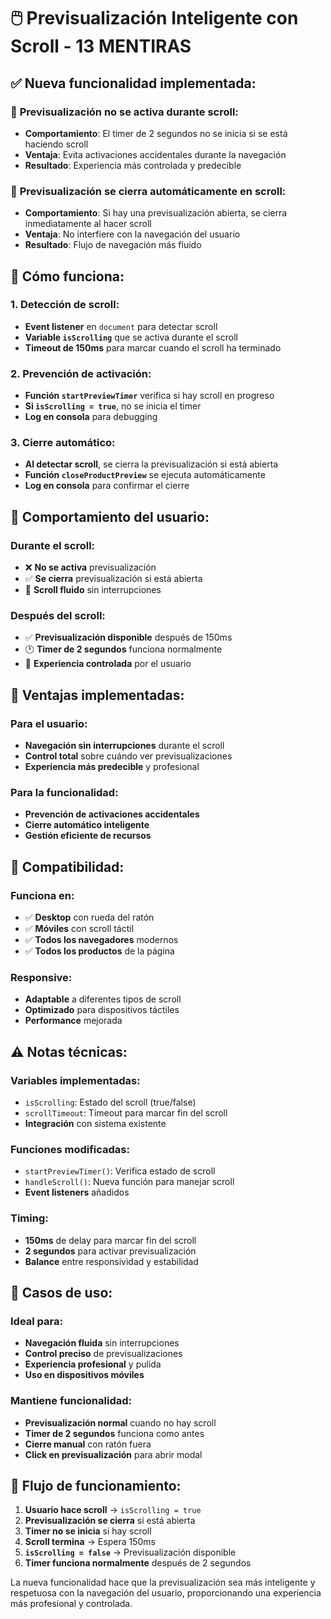 # 🖱️ Previsualización Inteligente con Scroll - 13 MENTIRAS

## ✅ **Nueva funcionalidad implementada:**

### 🚫 **Previsualización no se activa durante scroll:**
- **Comportamiento**: El timer de 2 segundos no se inicia si se está haciendo scroll
- **Ventaja**: Evita activaciones accidentales durante la navegación
- **Resultado**: Experiencia más controlada y predecible

### 🔄 **Previsualización se cierra automáticamente en scroll:**
- **Comportamiento**: Si hay una previsualización abierta, se cierra inmediatamente al hacer scroll
- **Ventaja**: No interfiere con la navegación del usuario
- **Resultado**: Flujo de navegación más fluido

## 🔧 **Cómo funciona:**

### **1. Detección de scroll:**
- **Event listener** en `document` para detectar scroll
- **Variable `isScrolling`** que se activa durante el scroll
- **Timeout de 150ms** para marcar cuando el scroll ha terminado

### **2. Prevención de activación:**
- **Función `startPreviewTimer`** verifica si hay scroll en progreso
- **Si `isScrolling = true`**, no se inicia el timer
- **Log en consola** para debugging

### **3. Cierre automático:**
- **Al detectar scroll**, se cierra la previsualización si está abierta
- **Función `closeProductPreview`** se ejecuta automáticamente
- **Log en consola** para confirmar el cierre

## 🎯 **Comportamiento del usuario:**

### **Durante el scroll:**
- ❌ **No se activa** previsualización
- ✅ **Se cierra** previsualización si está abierta
- 🔄 **Scroll fluido** sin interrupciones

### **Después del scroll:**
- ✅ **Previsualización disponible** después de 150ms
- 🕐 **Timer de 2 segundos** funciona normalmente
- 🎯 **Experiencia controlada** por el usuario

## 🚀 **Ventajas implementadas:**

### **Para el usuario:**
- **Navegación sin interrupciones** durante el scroll
- **Control total** sobre cuándo ver previsualizaciones
- **Experiencia más predecible** y profesional

### **Para la funcionalidad:**
- **Prevención de activaciones accidentales**
- **Cierre automático inteligente**
- **Gestión eficiente de recursos**

## 📱 **Compatibilidad:**

### **Funciona en:**
- ✅ **Desktop** con rueda del ratón
- ✅ **Móviles** con scroll táctil
- ✅ **Todos los navegadores** modernos
- ✅ **Todos los productos** de la página

### **Responsive:**
- **Adaptable** a diferentes tipos de scroll
- **Optimizado** para dispositivos táctiles
- **Performance** mejorada

## ⚠️ **Notas técnicas:**

### **Variables implementadas:**
- `isScrolling`: Estado del scroll (true/false)
- `scrollTimeout`: Timeout para marcar fin del scroll
- **Integración** con sistema existente

### **Funciones modificadas:**
- `startPreviewTimer()`: Verifica estado de scroll
- `handleScroll()`: Nueva función para manejar scroll
- **Event listeners** añadidos

### **Timing:**
- **150ms** de delay para marcar fin del scroll
- **2 segundos** para activar previsualización
- **Balance** entre responsividad y estabilidad

## 🎯 **Casos de uso:**

### **Ideal para:**
- **Navegación fluida** sin interrupciones
- **Control preciso** de previsualizaciones
- **Experiencia profesional** y pulida
- **Uso en dispositivos móviles**

### **Mantiene funcionalidad:**
- **Previsualización normal** cuando no hay scroll
- **Timer de 2 segundos** funciona como antes
- **Cierre manual** con ratón fuera
- **Click en previsualización** para abrir modal

## 🔄 **Flujo de funcionamiento:**

1. **Usuario hace scroll** → `isScrolling = true`
2. **Previsualización se cierra** si está abierta
3. **Timer no se inicia** si hay scroll
4. **Scroll termina** → Espera 150ms
5. **`isScrolling = false`** → Previsualización disponible
6. **Timer funciona normalmente** después de 2 segundos

La nueva funcionalidad hace que la previsualización sea más inteligente y respetuosa con la navegación del usuario, proporcionando una experiencia más profesional y controlada.
